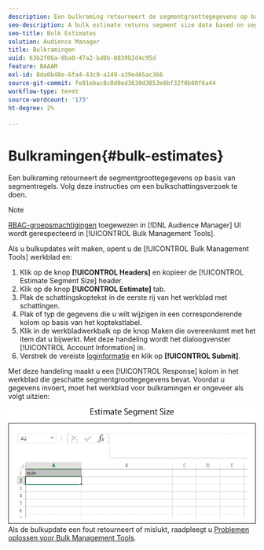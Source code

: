 ```yaml
---
description: Een bulkraming retourneert de segmentgroottegegevens op basis van segmentregels. Volg deze instructies om een bulkschattingsverzoek te doen.
seo-description: A bulk estimate returns segment size data based on segment rules. Follow these instructions to make a bulk estimate request.
seo-title: Bulk Estimates
solution: Audience Manager
title: Bulkramingen
uuid: 63b2f06a-8ba0-47a2-bd0b-8039b2d4c95d
feature: BAAAM
exl-id: 8da0b48e-6fa4-43c9-a149-a39e465ac366
source-git-commit: fe01ebac8c0d0ad3630d3853e0bf32f0b00f6a44
workflow-type: tm+mt
source-wordcount: '173'
ht-degree: 2%

---
```


# Bulkramingen{#bulk-estimates}

Een bulkraming retourneert de segmentgroottegegevens op basis van segmentregels. Volg deze instructies om een bulkschattingsverzoek te doen.

<!-- 

t_bulk_estimates.xml

 -->

>[!NOTE]
>
>[RBAC-groepsmachtigingen](../../features/administration/administration-overview.md) toegewezen in [!DNL Audience Manager] UI wordt gerespecteerd in [!UICONTROL Bulk Management Tools].

Als u bulkupdates wilt maken, opent u de [!UICONTROL Bulk Management Tools] werkblad en:

1. Klik op de knop **[!UICONTROL Headers]** en kopieer de [!UICONTROL Estimate Segment Size] header.
2. Klik op de knop **[!UICONTROL Estimate]** tab.
3. Plak de schattingskoptekst in de eerste rij van het werkblad met schattingen.
4. Plak of typ de gegevens die u wilt wijzigen in een corresponderende kolom op basis van het koptekstlabel.
5. Klik in de werkbladwerkbalk op de knop Maken die overeenkomt met het item dat u bijwerkt.
Met deze handeling wordt het dialoogvenster [!UICONTROL Account Information] in.
6. Verstrek de vereiste [loginformatie](../../reference/bulk-management-tools/bulk-management-intro.md#auth-reqs) en klik op **[!UICONTROL Submit]**.

Met deze handeling maakt u een [!UICONTROL Response] kolom in het werkblad die geschatte segmentgroottegegevens bevat. Voordat u gegevens invoert, moet het werkblad voor bulkramingen er ongeveer als volgt uitzien:

![](assets/estimate.png)
Als de bulkupdate een fout retourneert of mislukt, raadpleegt u [Problemen oplossen voor Bulk Management Tools](../../reference/bulk-management-tools/bulk-troubleshooting.md).

